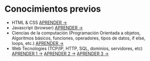 # Conocimientos previos

* HTML & CSS [APRENDER ->](https://www.w3schools.com)
* Javascript (browser) [APRENDER ->](https://www.w3schools.com/js/default.asp)
* Ciencias de la computación (Programación Orientada a objetos, Algoritmos básicos, funciones, operadores, tipos de datos, if else, loops, etc.)
[APRENDER ->](https://www.tutorialspoint.com/computer_programming/computer_programming_basics)
* Web Tecnologies (TCP/IP, HTTP, SQL, dominios, servidores, etc)
[APRENDER 1 ->](https://www.tutorialspoint.com/web_developers_guide/web_basic_concepts.htm)
[APRENDER 2 ->](https://www.tutorialspoint.com/website_development/index.htm)
[APRENDER 3 ->](https://www.tutorialspoint.com/academic_tutorials.htm)
